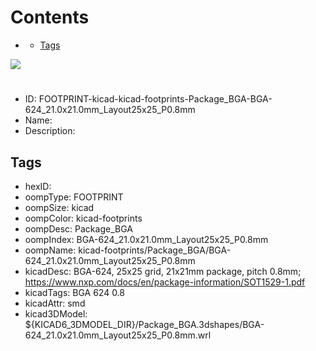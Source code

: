 



Contents
========

* [](#)
	* [Tags](#tags)
  
![][im]
# 

- ID: FOOTPRINT-kicad-kicad-footprints-Package_BGA-BGA-624_21.0x21.0mm_Layout25x25_P0.8mm
- Name: 
- Description: 

## Tags

- hexID: 
- oompType: FOOTPRINT
- oompSize: kicad
- oompColor: kicad-footprints
- oompDesc: Package_BGA
- oompIndex: BGA-624_21.0x21.0mm_Layout25x25_P0.8mm
- oompName: kicad-footprints/Package_BGA/BGA-624_21.0x21.0mm_Layout25x25_P0.8mm
- kicadDesc: BGA-624, 25x25 grid, 21x21mm package, pitch 0.8mm; https://www.nxp.com/docs/en/package-information/SOT1529-1.pdf
- kicadTags: BGA 624 0.8
- kicadAttr: smd
- kicad3DModel: ${KICAD6_3DMODEL_DIR}/Package_BGA.3dshapes/BGA-624_21.0x21.0mm_Layout25x25_P0.8mm.wrl



[im]: image.png
